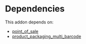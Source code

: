 # Dependencies

This addon depends on:

- [point_of_sale](../../../../../oca-ocb-sale/odoo-bringout-oca-ocb-point_of_sale)
- [product_packaging_multi_barcode](../../../../../oca-warehouse/odoo-bringout-oca-stock-logistics-barcode-product_packaging_multi_barcode)
